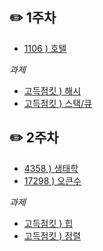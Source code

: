 ## ✏️ 1주차
- [1106 ) 호텔](https://www.acmicpc.net/problem/1106)

*과제*
- [고득점킷 ) 해시](https://programmers.co.kr/learn/courses/30/parts/12077)
- [고득점킷 ) 스택/큐](https://programmers.co.kr/learn/courses/30/parts/12081)


## ✏️ 2주차
- [4358 ) 생태학](https://www.acmicpc.net/problem/4358)
- [17298 ) 오큰수](https://www.acmicpc.net/problem/17298)

*과제*
- [고득점킷 ) 힙](https://programmers.co.kr/learn/courses/30/parts/12117)
- [고득점킷 ) 정렬](https://programmers.co.kr/learn/courses/30/parts/12198)
